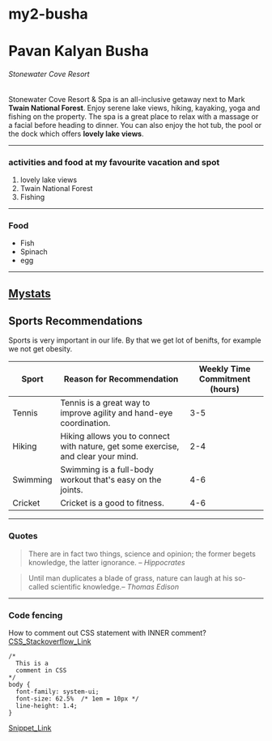 # my2-busha

# Pavan Kalyan Busha
###### Stonewater Cove Resort

 Stonewater Cove Resort & Spa is an all-inclusive getaway next to Mark **Twain National Forest**. Enjoy serene lake views, hiking, kayaking, yoga and fishing on the property. The spa is a great place to relax with a massage or a facial before heading to dinner. You can also enjoy the hot tub, the pool or the dock which offers **lovely lake views**.

 ---
### activities and food at my favourite vacation and spot
1. lovely lake views
2. Twain National Forest
3. Fishing
---
### Food
* Fish
* Spinach
* egg
---

[Mystats](/MyStats.md)
---
## Sports Recommendations

Sports is very important in our life. By that we get lot of benifts, for example we not get obesity. 

| Sport         | Reason for Recommendation                     | Weekly Time Commitment (hours) |
|---------------|---------------------------------------------|--------------------------------|
| Tennis        | Tennis is a great way to improve agility and hand-eye coordination.  | 3-5                            |
| Hiking        | Hiking allows you to connect with nature, get some exercise, and clear your mind. | 2-4                            |
| Swimming      | Swimming is a full-body workout that's easy on the joints.  | 4-6                            |
| Cricket       | Cricket is a good to fitness.  | 4-6                            |
---
### Quotes
> There are in fact two things, science and opinion; the former begets knowledge, the latter ignorance. – *Hippocrates*

> Until man duplicates a blade of grass, nature can laugh at his so-called scientific knowledge.– *Thomas Edison*

---
### Code fencing
How to comment out CSS statement with INNER comment?
[CSS_Stackoverflow_Link](https://stackoverflow.com/questions/69467087/how-to-comment-out-css-statement-with-inner-comment)


```
/*
  This is a 
  comment in CSS
*/
body {
  font-family: system-ui;
  font-size: 62.5%  /* 1em = 10px */
  line-height: 1.4;
}
```
[Snippet_Link](https://css-tricks.com/snippets/css/comments-in-css/)

